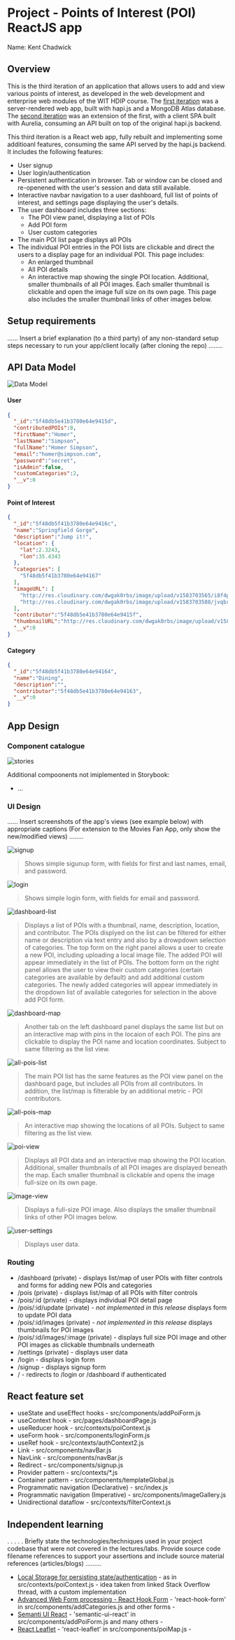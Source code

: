 # Project - Points of Interest (POI) ReactJS app

Name: Kent Chadwick

## Overview

This is the third iteration of an application that allows users to add and view various points of interest, as developed in the web development and enterprise web modules of the WIT HDIP course. The [first iteration](https://github.com/kento-mc/poi-app) was a server-rendered web app, built with hapi.js and a MongoDB Atlas database. The [second iteration](https://github.com/kento-mc/poi-app) was an extension of the first, with a client SPA built with Aurelia, consuming an API built on top of the original hapi.js backend.

This third iteration is a React web app, fully rebuilt and implementing some additioanl features, consuming the same API served by the hapi.js backend. It includes the following features:
 
 + User signup
 + User login/authentication
 + Persistent authentication in browser. Tab or window can be closed and re-openened with the user's session and data still available.
 + Interactive navbar navigation to a user dashboard, full list of points of interest, and settings page displaying the user's details.
 + The user dashboard includes three sections:
   + The POI view panel, displaying a list of POIs
   + Add POI form
   + User custom categories
+ The main POI list page displays all POIs
+ The individual POI entries in the POI lists are clickable and direct the users to a display page for an individual POI. This page includes:
  + An enlarged thumbnail
  + All POI details
  + An interactive map showing the single POI location. Additional, smaller thumbnails of all POI images. Each smaller thumbnail is clickable and open the image full size on its own page. This page also includes the smaller thumbnail links of other images below.

## Setup requirements

...... Insert a brief explanation (to a third party) of any non-standard setup steps necessary to run your app/client locally (after cloning the repo) ........

## API Data Model

![Data Model](images/react-poi-api-data-model.png)

#### User

```json
{
  "_id":"5f48db5e41b3780e64e9415d",
  "contributedPOIs":8,
  "firstName":"Homer",
  "lastName":"Simpson",
  "fullName":"Homer Simpson",
  "email":"homer@simpson.com",
  "password":"secret",
  "isAdmin":false,
  "customCategories":2,
  "__v":0
}
```

#### Point of Interest

```json
{
  "_id":"5f48db5f41b3780e64e9416c",
  "name":"Springfield Gorge",
  "description":"Jump it!",
  "location": {
    "lat":2.3243,
    "lon":35.4343
  },
  "categories": [
    "5f48db5f41b3780e64e94167"
  ],
  "imageURL": [
    "http://res.cloudinary.com/dwgak0rbs/image/upload/v1583703565/i8f4phhwngskyfnk45ym.png",
    "http://res.cloudinary.com/dwgak0rbs/image/upload/v1583703588/jvqbrydf3qxpen6hshzg.jpg"
  ],
  "contributor":"5f48db5e41b3780e64e9415f",
  "thumbnailURL":"http://res.cloudinary.com/dwgak0rbs/image/upload/v1583703565/i8f4phhwngskyfnk45ym.png",
  "__v":0
}
 ```
 
#### Category

```json
{
  "_id":"5f48db5f41b3780e64e94164",
  "name":"Dining",
  "description":"",
  "contributor":"5f48db5e41b3780e64e94163",
  "__v":0
}
```

## App Design

### Component catalogue

![stories](images/storybook.png)

Additional compoonents not imiplemented in Storybook:
+ ...

### UI Design

...... Insert screenshots of the app's views (see example below) with appropriate captions (For extension to the Movies Fan App, only show the new/modified views) ........

![signup](images/signup.png)
>Shows simple sigunup form, with fields for first and last names, email, and password.

![login](images/login.png)
>Shows simple login form, with fields for email and password.

![dashboard-list](images/dashboard-list.png)
>Displays a list of POIs with a thumbnail, name, description, location, and contributor. The POIs displyed on the list can be filtered for either name or description via text entry and also by a drowpdown selection of categories. The top form on the right panel allows a user to create a new POI, including uploading a local image file. The added POI will appear immediately in the list of POIs. The bottom form on the right panel allows the user to view their custom categories (certain categories are available by default) and add additional custom categories. The newly added categories will appear immediately in the dropdown list of available categories for selection in the above add POI form.

![dashboard-map](images/dashboard-map.png)
>Another tab on the left dashboard panel displays the same list but on an interactive map with pins in the locaion of each POI. The pins are clickable to display the POI name and location coordinates. Subject to same filtering as the list view.

![all-pois-list](images/all-pois-list.png)
> The main POI list has the same features as the POI view panel on the dashboard page, but includes all POIs from all contributors. In addition, the list/map is filterable by an additional metric - POI contributors.

![all-pois-map](images/all-pois-map.png)
>An interactive map showing the locations of all POIs. Subject to same filtering as the list view.

![poi-view](images/poi-view.png)
>Displays all POI data and an interactive map showing the POI location. Additional, smaller thumbnails of all POI images are displayed beneath the map. Each smaller thumbnail is clickable and opens the image full-size on its own page. 

![image-view](images/image-view.png)
>Displays a full-size POI image. Also displays the smaller thumbnail links of other POI images below.

![user-settings](images/user-settings.png)
>Displays user data.

### Routing

+ /dashboard (private) - displays list/map of user POIs with filter controls and forms for adding new POIs and categories
+ /pois (private) - displays list/map of all POIs with filter controls
+ /pois/:id (private) - displays individual POI detail page
+ /pois/:id/update (private) - *not implemented in this release* displays form to update POI data
+ /pois/:id/images (private) - *not implemented in this release* displays thumbnails for POI images
+ /pois/:id/images/:image (private) - displays full size POI image and other POI images as clickable thumbnails underneath
+ /settings (private) - displays user data
+ /login - displays login form
+ /signup - displays signup form
+ / - redirects to /login or /dashboard if authenticated


## React feature set

+ useState and useEffect hooks - src/components/addPoiForm.js
+ useContext hook - src/pages/dashboardPage.js
+ useReducer hook - src/contexts/poiContext.js
+ useForm hook - src/components/loginForm.js
+ useRef hook - src/contexts/authContext2.js
+ Link - src/components/navBar.js
+ NavLink - src/components/navBar.js
+ Redirect - src/components/signup.js
+ Provider pattern - src/contexts/*.js
+ Container pattern - src/components/templateGlobal.js
+ Programmatic navigation (Declarative) - src/index.js
+ Programmatic navigation (Imperative) - src/components/imageGallery.js
+ Unidirectional dataflow - src/contexts/filterContext.js

## Independent learning

. . . . . Briefly state the technologies/techniques used in your project codebase that were not covered in the lectures/labs. Provide source code filename references to support your assertions and include source material references (articles/blogs) ......... 

+ [Local Storage for persisting state/authentication](https://stackoverflow.com/questions/28314368/how-to-maintain-state-after-a-page-refresh-in-react-js) - as in src/contexts/poiContext.js - idea taken from linked Stack Overflow thread, with a custom implementation
+ [Advanced Web Form processing - React Hook Form](https://react-hook-form.com/) - 'react-hook-form' in src/components/addCategories.js and other forms - 
+ [Semanti UI React](https://react.semantic-ui.com/) - 'semantic-ui-react' in src/components/addPoiForm.js and many others - 
+ [React Leaflet](https://react-leaflet.js.org/) - 'react-leaflet' in src/components/poiMap.js - 
